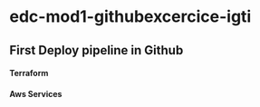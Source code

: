 # edc-mod1-githubexcercice-igti

## First Deploy pipeline in Github

#### Terraform

#### Aws Services
